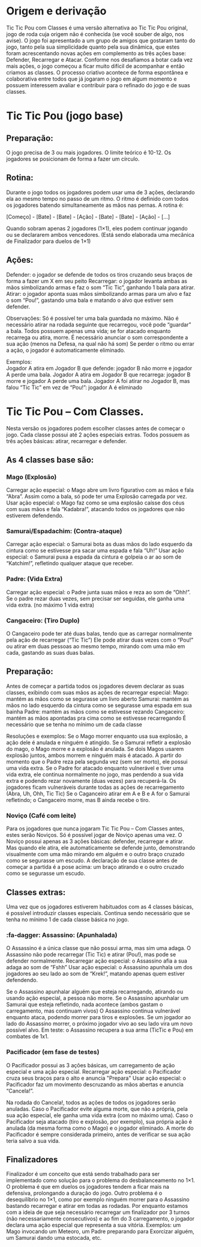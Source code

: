 # Origem e derivação 

Tic Tic Pou com Classes é uma versão alternativa ao Tic Tic Pou original, jogo de roda cuja origem não é conhecida (se você souber de algo, nos avise). O jogo foi apresentado a um grupo de amigos que gostaram tanto do jogo, tanto pela sua simplicidade quanto pela sua dinâmica, que estes foram acrescentando novas ações em complemento as três ações base: Defender, Recarregar e Atacar. Conforme nos desafiamos a botar cada vez mais ações, o jogo começou a ficar muito difícil de acompanhar e então criamos as classes. 
O processo criativo acontece de forma espontânea e colaborativa entre todos que já jogaram o jogo em algum momento e possuem interessem avaliar e contribuir para o refinado do jogo e de suas classes. 

# Tic Tic Pou (jogo base)

## Preparação:
O jogo precisa de 3 ou mais jogadores. O limite teórico é 10-12. 
Os jogadores se posicionam de forma a fazer um círculo. 

## Rotina:
Durante o jogo todos os jogadores podem usar uma de 3 ações, declarando ela ao mesmo tempo no passo de um ritmo. 
O ritmo é definido com todos os jogadores batendo simultaneamente as mãos nas pernas. A rotina é: 
 
[Começo] - [Bate] - [Bate] - [Ação] - [Bate] - [Bate] - [Ação] - [...] 
 
Quando sobram apenas 2 jogadores (1×1), eles podem continuar jogando ou se declararem ambos vencedores. 
(Está sendo elaborada uma mecânica de Finalizador para duelos de 1×1) 

## Ações:
Defender: o jogador se defende de todos os tiros cruzando seus braços de forma a fazer um X em seu peito 
Recarregar: o jogador levanta ambas as mãos simbolizando armas e faz o som “Tic Tic”, ganhando 1 bala para atirar. 
Atirar: o jogador aponta suas mãos simbolizando armas para um alvo e faz o som “Pou!”, gastando uma bala e matando o alvo que estiver sem defender. 
 
Observações: 
Só é possível ter uma bala guardada no máximo. 
Não é necessário atirar na rodada seguinte que recarregou, você pode “guardar” a bala. 
Todos possuem apenas uma vida; se for atacado enquanto recarrega ou atira, morre. 
É necessário anunciar o som correspondente a sua ação (menos na Defesa, na qual não há som) 
Se perder o ritmo ou errar a ação, o jogador é automaticamente eliminado. 
 
Exemplos:  
Jogador A atira em Jogador B que defende: jogador B não morre e jogador A perde uma bala. 
Jogador A atira em Jogador B que recarrega: jogador B morre e jogador A perde uma bala. 
Jogador A foi atirar no Jogador B, mas falou “Tic Tic” em vez de “Pou!”: jogador A é eliminado 

# Tic Tic Pou – Com Classes.
Nesta versão os jogadores podem escolher classes antes de começar o jogo. 
Cada classe possui até 2 ações especiais extras. 
Todos possuem as três ações básicas: atirar, recarregar e defender. 
 
## As 4 classes base são: 
 
### Mago (Explosão) 
Carregar ação especial: o Mago abre um livro figurativo com as mãos e fala “Abra”. Assim como a bala, só pode ter uma Explosão carregada por vez. 
Usar ação especial: o Mago faz como se uma explosão caísse dos céus com suas mãos e fala “Kadabra!”, atacando todos os jogadores que não estiverem defendendo.  
 
### Samurai/Espadachim: (Contra-ataque) 
Carregar ação especial: o Samurai bota as duas mãos do lado esquerdo da cintura como se estivesse pra sacar uma espada e fala “Uh!” 
Usar ação especial: o Samurai puxa a espada da cintura e golpeia o ar ao som de “Katchim!”, refletindo qualquer ataque que receber. 
 
### Padre: (Vida Extra)
Carregar ação especial: o Padre junta suas mãos e reza ao som de “Ohh!”. 
Se o padre rezar duas vezes, sem precisar ser seguidas, ele ganha uma vida extra. (no máximo 1 vida extra) 
 
### Cangaceiro: (Tiro Duplo)
O Cangaceiro pode ter até duas balas, tendo que as carregar normalmente pela ação de recarregar (“Tic Tic”) 
Ele pode atirar duas vezes com o “Pou!” ou atirar em duas pessoas ao mesmo tempo, mirando com uma mão em cada, gastando as suas duas balas. 
 
## Preparação: 
 
Antes de começar a partida todos os jogadores devem declarar as suas classes, exibindo com suas mãos as ações de recarregar especial:
Mago: mantém as mãos como se segurasse um livro aberto 
Samurai: mantém as mãos no lado esquerdo da cintura como se segurasse uma espada em sua bainha 
Padre: mantém as mãos como se estivesse rezando 
Cangaceiro: mantém as mãos apontadas pra cima como se estivesse recarregando 
É necessário que se tenha no mínimo um de cada classe 

Resoluções e exemplos: 
Se o Mago morrer enquanto usa sua explosão, a ação dele é anulada e ninguém é atingido. 
Se o Samurai refletir a explosão do mago, o Mago morre e a explosão é anulada. 
Se dois Magos usarem explosão juntos, ambos morrem e ninguém mais é atacado. 
A partir do momento que o Padre reza pela segunda vez (sem ser morto), ele possui uma vida extra. 
Se o Padre for atacado enquanto vulnerável e tiver uma vida extra, ele continua normalmente no jogo, mas perdendo a sua vida extra e podendo rezar novamente (duas vezes) para recuperá-la. 
Os jogadores ficam vulneráveis durante todas as ações de recarregamento (Abra, Uh, Ohh, Tic Tic) 
Se o Caganceiro atirar em A e B e A for o Samurai refletindo; o Cangaceiro morre, mas B ainda recebe o tiro. 
 
### Noviço (Café com leite)
Para os jogadores que nunca jogaram Tic Tic Pou – Com Classes antes, estes serão Noviços. 
Só é possível jogar de Noviço apenas uma vez. 
O Noviço possui apenas as 3 ações básicas: defender, recarregar e atirar. 
Mas quando ele atira, ele automaticamente se defende junto, demonstrando visualmente com uma mão mirando em alguém e o outro braço cruzado como se segurasse um escudo. 
A declaração de sua classe antes de começar a partida é a pose acima: um braço atirando e o outro cruzado como se segurasse um escudo. 
 
## Classes extras: 
Uma vez que os jogadores estiverem habituados com as 4 classes básicas, é possível introduzir classes especiais. 
Continua sendo necessário que se tenha no mínimo 1 de cada classe básica no jogo. 
 
### :fa-dagger: Assassino: (Apunhalada)
O Assassino é a única classe que não possui arma, mas sim uma adaga. 
O Assassino não pode recarregar (Tic Tic) e atirar (Pou!), mas pode se defender normalmente. 
Recarregar ação especial: o Assassino afia a sua adaga ao som de “Fshh” 
Usar ação especial: o Assassino apunhala um dos jogadores ao seu lado ao som de “Krek!”, matando apenas quem estiver defendendo. 
 
Se o Assassino apunhalar alguém que esteja recarregando, atirando ou usando ação especial, a pessoa não morre. 
Se o Assassino apunhalar um Samurai que esteja refletindo, nada acontece (ambos gastam o carregamento, mas continuam vivos) 
O Assassino continua vulnerável enquanto ataca, podendo morrer para tiros e explosões. 
Se um jogador ao lado do Assassino morrer, o próximo jogador vivo ao seu lado vira um novo possível alvo. 
Em teste: o Assassino recupera a sua arma (TicTic e Pou) em combates de 1x1. 
 
### Pacificador (em fase de testes)
O Pacificador possui as 3 ações básicas, um carregamento de ação especial e uma ação especial. 
Recarregar ação especial: o Pacificador cruza seus braços para o alto e anuncia "Prepara" 
Usar ação especial: o Pacificador faz um movimento descruzando as mãos abertas e anuncia “Cancela!”. 
 
Na rodada do Cancela!, todos as ações de todos os jogadores serão anuladas. Caso o Pacificador evite alguma morte, que não a própria, pela sua ação especial, ele ganha uma vida extra (com no máximo uma). 
Caso o Pacificador seja atacado (tiro e explosão, por exemplo), sua própria ação é anulada (da mesma forma como o Mago) e o jogador eliminado. 
A morte do Pacificador é sempre considerada primeiro, antes de verificar se sua ação teria salvo a sua vida. 
 
## Finalizadores 
Finalizador é um conceito que está sendo trabalhado para ser implementado como solução para o problema do desbalanceamento no 1×1. 
O problema é que em duelos os jogadores tendem a ficar mais na defensiva, prolongando a duração do jogo. 
Outro problema é o desequilíbrio no 1×1, como por exemplo ninguém morrer para o Assassino bastando recarregar e atirar em todas as rodadas. 
Por enquanto estamos com a ideia de que seja necessário recarregar um finalizador por 3 turnos (não necessariamente consecutivos) e ao fim do 3 carregamento, o jogador declara uma ação especial que representa a sua vitória. 
Exemplos: um Mago invocando um Meteoro, um Padre preparando para Exorcizar alguém, um Samurai dando uma estocada, etc. 
